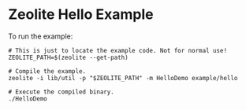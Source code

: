 # Zeolite Hello Example

To run the example:

```shell
# This is just to locate the example code. Not for normal use!
ZEOLITE_PATH=$(zeolite --get-path)

# Compile the example.
zeolite -i lib/util -p "$ZEOLITE_PATH" -m HelloDemo example/hello

# Execute the compiled binary.
./HelloDemo
```

